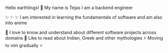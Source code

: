 Hello earthlings! 👋
My name is Tejas
I am a backend engineer

✨ ✨ ✨ I am interested in learning the fundamentals of software and am also into anime

👯 I love to know and understand about different software projects across domains
💬 Like to read about Indian, Greek and other mythologies
⚡ Moving to vim gradually ⭐

